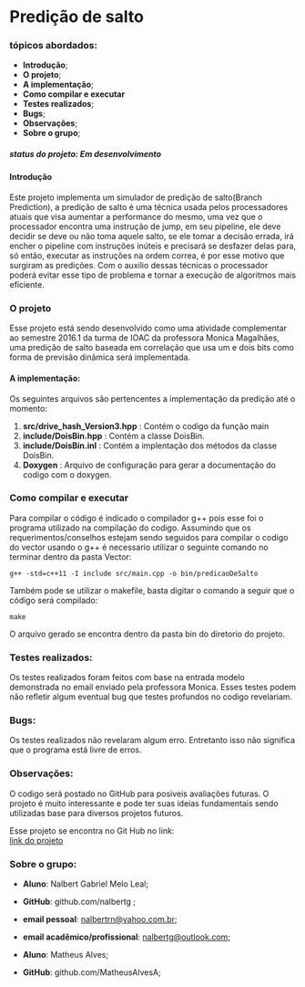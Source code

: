 # Predição de salto

### tópicos abordados:  
  
- **Introdução**;
- **O projeto**;
- **A implementação**;
- **Como compilar e executar**
- **Testes realizados**;
- **Bugs**;
- **Observações**;
- **Sobre o grupo**;

##### status do projeto: **Em desenvolvimento**  
    
#### Introdução  
  Este projeto implementa um simulador de predição de salto(Branch Prediction), a predição de salto é uma técnica
usada pelos processadores atuais que visa aumentar a performance do mesmo, uma vez que o processador encontra uma instrução de jump, em seu pipeline, ele deve decidir se deve ou não toma aquele salto, se ele tomar a decisão errada, irá encher o pipeline com instruções inúteis e precisará se desfazer delas
para, só então, executar as instruções na ordem correa, é por esse motivo que surgiram as predições. Com o auxilio dessas técnicas o processador poderá evitar esse tipo de problema e tornar a execução de
algoritmos mais eficiente.

### O projeto
Esse projeto está sendo desenvolvido como uma atividade complementar ao semestre 2016.1 da turma de IOAC da professora Monica Magalhães, uma predição de salto baseada em correlação que usa um e dois bits como forma de previsão dinâmica será implementada.
   
#### A implementação:  
  
  Os seguintes arquivos são pertencentes a implementação da predição até o momento:
  
  1) **src/drive_hash_Version3.hpp** : Contém o codigo da função main  
  2) **include/DoisBin.hpp** :  Contém a classe DoisBin.  
  3) **include/DoisBin.inl** : Contém a implentação dos métodos da classe DoisBin.  
  4) **Doxygen** :  Arquivo de configuração para gerar a documentação do codigo com o doxygen.  
  
### Como compilar e executar
  Para compilar o código é indicado o compilador g++ pois esse foi o programa utilizado na compilação do codigo. Assumindo que os requerimentos/conselhos estejam sendo seguidos para compilar o codigo do vector usando o g++ é necessario utilizar o seguinte comando no terminar dentro da pasta Vector:
  
    g++ -std=c++11 -I include src/main.cpp -o bin/predicaoDeSalto
  
  Também pode se utilizar o makefile, basta digitar o comando a seguir que o código será compilado:
  
    make
  
  O arquivo gerado se encontra dentro da pasta bin do diretorio do projeto.
### Testes realizados:
  
  Os testes realizados foram feitos com base na entrada modelo demonstrada no email enviado pela professora Monica. Esses testes podem não refletir algum eventual bug que testes profundos no codigo revelariam.
    
### Bugs:
  
  Os testes realizados não revelaram algum erro. Entretanto isso não significa que o programa está livre de erros.

### Observações:

  O codigo será postado no GitHub para posiveis avaliações futuras. O projeto é muito interessante e pode ter suas ideias fundamentais sendo utilizadas base para diversos projetos futuros.

  Esse projeto se encontra no Git Hub no link:  
   [link do projeto](https://github.com/nalbertg/HashTbl)


### Sobre o grupo:
    
- **Aluno**: Nalbert Gabriel Melo Leal;  
- **GitHub**: github.com/nalbertg ;  
- **email pessoal**: nalbertrn@yahoo.com.br;  
- **email acadêmico/profissional**: nalbertg@outlook.com;  


- **Aluno**: Matheus Alves;
- **GitHub**: github.com/MatheusAlvesA;
  
